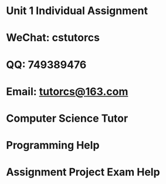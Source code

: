 # Unit 1 Individual Assignment
# WeChat: cstutorcs

# QQ: 749389476

# Email: tutorcs@163.com

# Computer Science Tutor

# Programming Help

# Assignment Project Exam Help
